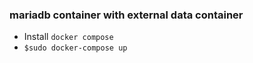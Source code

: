 ### mariadb container with external data container

- Install ``docker compose``
- ``$sudo docker-compose up``
